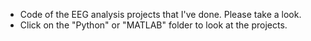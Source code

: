 - Code of the EEG analysis projects that I've done. Please take a look. 
- Click on the "Python" or "MATLAB" folder to look at the projects. 

